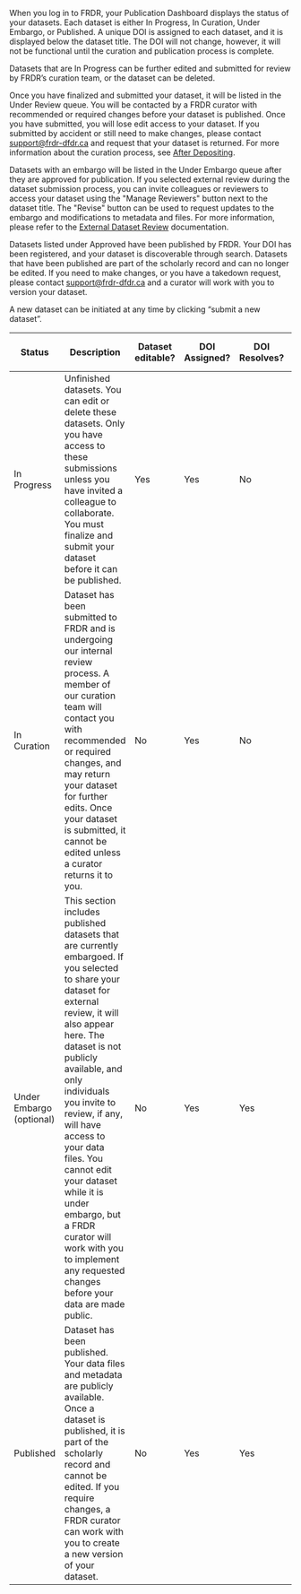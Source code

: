 When you log in to FRDR, your Publication Dashboard displays the status of your datasets. Each dataset is either In Progress, In Curation, Under Embargo, or Published. A unique DOI is assigned to each dataset, and it is displayed below the dataset title. The DOI will not change, however, it will not be functional until the curation and publication process is complete.

Datasets that are In Progress can be further edited and submitted for review by FRDR’s curation team, or the dataset can be deleted.

Once you have finalized and submitted your dataset, it will be listed in the Under Review queue. You will be contacted by a FRDR curator with recommended or required changes before your dataset is published. Once you have submitted, you will lose edit access to your dataset. If you submitted by accident or still need to make changes, please contact support@frdr-dfdr.ca and request that your dataset is returned. For more information about the curation process, see <a href="/docs/en/after_depositing">After Depositing</a>.

Datasets with an embargo will be listed in the Under Embargo queue after they are approved for publication. If you selected external review during the dataset submission process, you can invite colleagues or reviewers to access your dataset using the "Manage Reviewers" button next to the dataset title. The "Revise" button can be used to request updates to the embargo and modifications to metadata and files. For more information, please refer to the <a href="/docs/en/external_review">External Dataset Review</a> documentation.

Datasets listed under Approved have been published by FRDR. Your DOI has been registered, and your dataset is discoverable through search. Datasets that have been published are part of the scholarly record and can no longer be edited. If you need to make changes, or you have a takedown request, please contact support@frdr-dfdr.ca and a curator will work with you to version your dataset.

A new dataset can be initiated at any time by clicking “submit a new dataset”.

| Status | Description | Dataset editable? | DOI Assigned? | DOI Resolves? | Indexed for Discovery? |
|---|---|---|---|---|---|
| In Progress | Unfinished datasets. You can edit or delete these datasets. Only you have access to these submissions unless you have invited a colleague to collaborate. You must finalize and submit your dataset before it can be published. | Yes | Yes | No | No |
| In Curation | Dataset has been submitted to FRDR and is undergoing our internal review process. A member of our curation team will contact you with recommended or required changes, and may return your dataset for further edits. Once your dataset is submitted, it cannot be edited unless a curator returns it to you. | No | Yes | No | No |
| Under Embargo (optional) | This section includes published datasets that are currently embargoed. If you selected to share your dataset for external review, it will also appear here. The dataset is not publicly available, and only individuals you invite to review, if any, will have access to your data files. You cannot edit your dataset while it is under embargo, but a FRDR curator will work with you to implement any requested changes before your data are made public. | No | Yes | Yes | Datasets in external review are not indexed.   Other datasets under embargo may be indexed or not, according to depositor selection. |
| Published | Dataset has been published. Your data files and metadata are publicly available. Once a dataset is published, it is part of the scholarly record and cannot be edited. If you require changes, a FRDR curator can work with you to create a new version of your dataset. | No | Yes | Yes | Yes |

